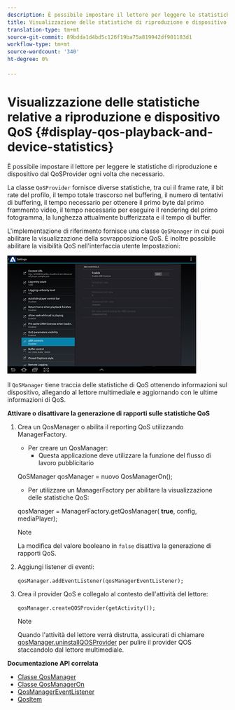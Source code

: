 ```yaml
---
description: È possibile impostare il lettore per leggere le statistiche di riproduzione e dispositivo dal QoSProvider ogni volta che necessario.
title: Visualizzazione delle statistiche di riproduzione e dispositivo QoS
translation-type: tm+mt
source-git-commit: 89bdda1d4bd5c126f19ba75a819942df901183d1
workflow-type: tm+mt
source-wordcount: '340'
ht-degree: 0%

---
```



# Visualizzazione delle statistiche relative a riproduzione e dispositivo QoS {#display-qos-playback-and-device-statistics}

È possibile impostare il lettore per leggere le statistiche di riproduzione e dispositivo dal QoSProvider ogni volta che necessario.

La classe `QoSProvider` fornisce diverse statistiche, tra cui il frame rate, il bit rate del profilo, il tempo totale trascorso nel buffering, il numero di tentativi di buffering, il tempo necessario per ottenere il primo byte dal primo frammento video, il tempo necessario per eseguire il rendering del primo fotogramma, la lunghezza attualmente bufferizzata e il tempo di buffer.

L&#39;implementazione di riferimento fornisce una classe `QoSManager` in cui puoi abilitare la visualizzazione della sovrapposizione QoS. È inoltre possibile abilitare la visibilità QoS nell&#39;interfaccia utente Impostazioni:

![](assets/qos-configuration.jpg)

Il `QoSManager` tiene traccia delle statistiche di QoS ottenendo informazioni sul dispositivo, allegando al lettore multimediale e aggiornando con le ultime informazioni di QoS.

**Attivare o disattivare la generazione di rapporti sulle statistiche QoS**

1. Crea un QosManager o abilita il reporting QoS utilizzando ManagerFactory.

   * Per creare un QosManager:
      * Questa applicazione deve utilizzare la funzione del flusso di lavoro pubblicitario

   QoSManager qosManager = nuovo QosManagerOn();

   * Per utilizzare un ManagerFactory per abilitare la visualizzazione delle statistiche QoS:

   qosManager = ManagerFactory.getQosManager(
   <b>true</b>, config, mediaPlayer);

   >[!NOTE]
   >
   >La modifica del valore booleano in `false` disattiva la generazione di rapporti QoS.

2. Aggiungi listener di eventi:

   `qosManager.addEventListener(qosManagerEventListener);`

3. Crea il provider QoS e collegalo al contesto dell&#39;attività del lettore:

   `qosManager.createQOSProvider(getActivity());`

   >[!NOTE]
   >
   >Quando l&#39;attività del lettore verrà distrutta, assicurati di chiamare [qosManager.uninstallQOSProvider](https://help.adobe.com/en_US/primetime/reference_implementation/android/javadoc/com/adobe/primetime/reference/manager/QosManager.html#destroyQOSProvider()) per pulire il provider QOS staccandolo dal lettore multimediale.

**Documentazione API correlata**

* [Classe QosManager](https://help.adobe.com/en_US/primetime/api/reference_implementation/android/javadoc/com/adobe/primetime/reference/manager/QosManager.html)
* [Classe QosManagerOn](https://help.adobe.com/en_US/primetime/api/reference_implementation/android/javadoc/com/adobe/primetime/reference/manager/QosManagerOn.html)
* [QosManagerEventListener](https://help.adobe.com/en_US/primetime/api/reference_implementation/android/javadoc/com/adobe/primetime/reference/manager/QosManager.QosManagerEventListener.html)
* [QosItem](https://help.adobe.com/en_US/primetime/api/reference_implementation/android/javadoc/com/adobe/primetime/reference/manager/QosManager.QosItem.html)
